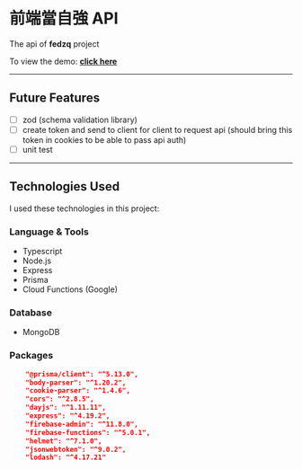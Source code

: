# **前端當自強 API**

The api of **fedzq** project

To view the demo: [**click here**](https://fedzq.vercel.app/)

---

## **Future Features**

- [ ] zod (schema validation library)
- [ ] create token and send to client for client to request api (should bring this token in cookies to be able to pass api auth)
- [ ] unit test

---

## **Technologies Used**

I used these technologies in this project:

### Language & Tools

- Typescript
- Node.js
- Express
- Prisma
- Cloud Functions (Google)

### Database

- MongoDB

### Packages

```json
    "@prisma/client": "^5.13.0",
    "body-parser": "^1.20.2",
    "cookie-parser": "^1.4.6",
    "cors": "^2.8.5",
    "dayjs": "^1.11.11",
    "express": "^4.19.2",
    "firebase-admin": "^11.8.0",
    "firebase-functions": "^5.0.1",
    "helmet": "^7.1.0",
    "jsonwebtoken": "^9.0.2",
    "lodash": "^4.17.21"
```
